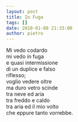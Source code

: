 ```yaml
---
layout: post
title: In Fuga
tags: []
date: 2010-01-08 21:33:00
author: pietro
---
```

Mi vedo codardo<br/>mi vedo in fuga<br/>e quasi intermissione<br/>di un duplice e falso<br/>riflesso;<br/>voglio vedere oltre<br/>ma duro vetro scinde<br/>tra neve ed aria<br/>tra freddo e caldo<br/>tra aria ed il mio volto<br/>che eppure tanto vorrebbe.
